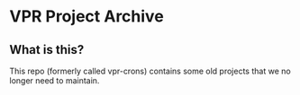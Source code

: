 # VPR Project Archive

## What is this?

This repo (formerly called vpr-crons) contains some old projects that we no longer need to maintain. 
